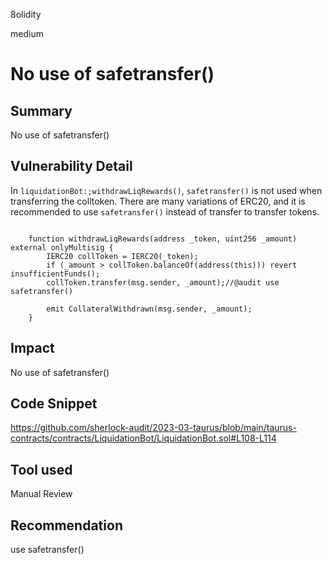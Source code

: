 8olidity

medium

# No use of safetransfer()

## Summary
No use of safetransfer()
## Vulnerability Detail
In `liquidationBot:;withdrawLiqRewards()`, `safetransfer()` is not used when transferring the colltoken. There are many variations of ERC20, and it is recommended to use `safetransfer()` instead of transfer to transfer tokens.

```solidity

    function withdrawLiqRewards(address _token, uint256 _amount) external onlyMultisig {
        IERC20 collToken = IERC20(_token);
        if (_amount > collToken.balanceOf(address(this))) revert insufficientFunds();
        collToken.transfer(msg.sender, _amount);//@audit use safetransfer()

        emit CollateralWithdrawn(msg.sender, _amount);
    }
```
## Impact
No use of safetransfer()
## Code Snippet
https://github.com/sherlock-audit/2023-03-taurus/blob/main/taurus-contracts/contracts/LiquidationBot/LiquidationBot.sol#L108-L114
## Tool used

Manual Review

## Recommendation
use safetransfer()